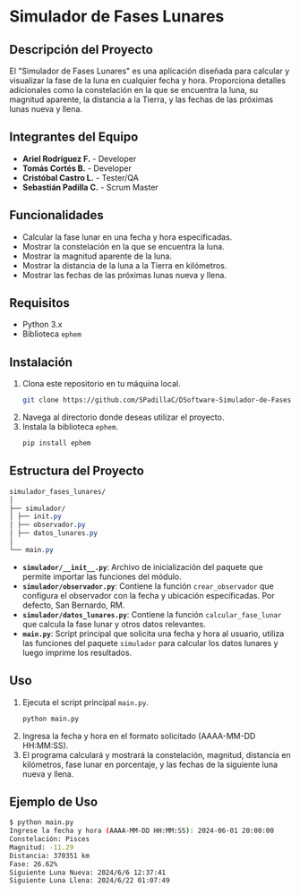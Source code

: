 # Simulador de Fases Lunares

## Descripción del Proyecto

El "Simulador de Fases Lunares" es una aplicación diseñada para calcular y visualizar la fase de la luna en cualquier fecha y hora. Proporciona detalles adicionales como la constelación en la que se encuentra la luna, su magnitud aparente, la distancia a la Tierra, y las fechas de las próximas lunas nueva y llena.

## Integrantes del Equipo

- **Ariel Rodríguez F.** - Developer
- **Tomás Cortés B.** - Developer
- **Cristóbal Castro L.** - Tester/QA
- **Sebastián Padilla C.** - Scrum Master

## Funcionalidades

- Calcular la fase lunar en una fecha y hora especificadas.
- Mostrar la constelación en la que se encuentra la luna.
- Mostrar la magnitud aparente de la luna.
- Mostrar la distancia de la luna a la Tierra en kilómetros.
- Mostrar las fechas de las próximas lunas nueva y llena.

## Requisitos

- Python 3.x
- Biblioteca `ephem`

## Instalación

1. Clona este repositorio en tu máquina local.
    ```sh
    git clone https://github.com/SPadillaC/DSoftware-Simulador-de-Fases-Lunares.git
    ```
2. Navega al directorio donde deseas utilizar el proyecto.
3. Instala la biblioteca `ephem`.
    ```sh
    pip install ephem
    ```

## Estructura del Proyecto

```css
simulador_fases_lunares/
│
├── simulador/
│ ├── init.py
│ ├── observador.py
│ ├── datos_lunares.py
│
└── main.py
```

- **`simulador/__init__.py`**: Archivo de inicialización del paquete que permite importar las funciones del módulo.
- **`simulador/observador.py`**: Contiene la función `crear_observador` que configura el observador con la fecha y ubicación especificadas. Por defecto, San Bernardo, RM.
- **`simulador/datos_lunares.py`**: Contiene la función `calcular_fase_lunar` que calcula la fase lunar y otros datos relevantes.
- **`main.py`**: Script principal que solicita una fecha y hora al usuario, utiliza las funciones del paquete `simulador` para calcular los datos lunares y luego imprime los resultados.

## Uso

1. Ejecuta el script principal `main.py`.
    ```sh
    python main.py
    ```
2. Ingresa la fecha y hora en el formato solicitado (AAAA-MM-DD HH:MM:SS).
3. El programa calculará y mostrará la constelación, magnitud, distancia en kilómetros, fase lunar en porcentaje, y las fechas de la siguiente luna nueva y llena.

## Ejemplo de Uso

```sh
$ python main.py
Ingrese la fecha y hora (AAAA-MM-DD HH:MM:SS): 2024-06-01 20:00:00
Constelación: Pisces
Magnitud: -11.29
Distancia: 370351 km
Fase: 26.62%
Siguiente Luna Nueva: 2024/6/6 12:37:41
Siguiente Luna Llena: 2024/6/22 01:07:49
```